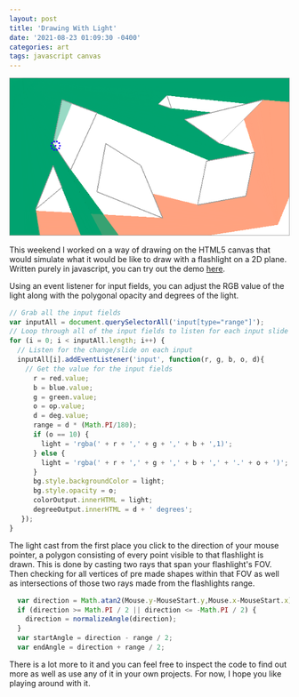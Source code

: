 ```yaml
---
layout: post
title: 'Drawing With Light'
date: '2021-08-23 01:09:30 -0400'
categories: art
tags: javascript canvas
---
```


![Canvas Capture](/assets/img/canvas.png)


This weekend I worked on a way of drawing on the HTML5 canvas that would simulate what it would be like to draw with a flashlight on a 2D plane. Written purely in javascript, you can try out the demo [here](/sightdraw.html). 

Using an event listener for input fields, you can adjust the RGB value of the light along with the polygonal opacity and degrees of the light. 
```javascript
// Grab all the input fields
var inputAll = document.querySelectorAll('input[type="range"]');
// Loop through all of the input fields to listen for each input slide
for (i = 0; i < inputAll.length; i++) {
  // Listen for the change/slide on each input
  inputAll[i].addEventListener('input', function(r, g, b, o, d){
    // Get the value for the input fields
      r = red.value;
      b = blue.value;
      g = green.value;
      o = op.value;
      d = deg.value;
      range = d * (Math.PI/180);
      if (o == 10) {
        light = 'rgba(' + r + ',' + g + ',' + b + ',1)';
      } else {
        light = 'rgba(' + r + ',' + g + ',' + b + ',' + '.' + o + ')';
      }
      bg.style.backgroundColor = light;
      bg.style.opacity = o;
      colorOutput.innerHTML = light;
      degreeOutput.innerHTML = d + ' degrees';
   });
}
```
The light cast from the first place you click to the direction of your mouse pointer, a polygon consisting of every point visible to that flashlight is drawn. This is done by casting two rays that span your flashlight's FOV. Then checking for all vertices of pre made shapes within that FOV as well as intersections of those two rays made from the flashlights range.

```javascript
  var direction = Math.atan2(Mouse.y-MouseStart.y,Mouse.x-MouseStart.x);
  if (direction >= Math.PI / 2 || direction <= -Math.PI / 2) {
    direction = normalizeAngle(direction);
  }
  var startAngle = direction - range / 2;
  var endAngle = direction + range / 2;
```

There is a lot more to it and you can feel free to inspect the code to find out more as well as use any of it in your own projects. For now, I hope you like playing around with it.
